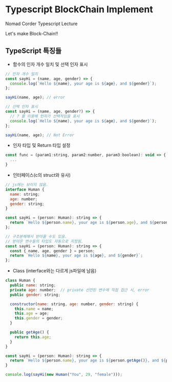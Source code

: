 # Typescript BlockChain Implement

Nomad Corder Typescript Lecture

Let's make Block-Chain!!

## TypeScript 특징들

- 함수의 인자 개수 일치 및 선택 인자 표시

```javascript
// 인자 개수 일치
const sayHi = (name, age, gender) => {
  console.log(`Hello ${name}, your age is ${age}, and ${gender}`);
};

sayHi(name, age); // error

// 선택 인자 표시
const sayHi = (name, age, gender?) => {
  // ? 를 이용해 인자가 선택적임을 표시
  console.log(`Hello ${name}, your age is ${age}, and ${gender}`);
};

sayHi(name, age); // Not Error
```

- 인자 타입 및 Return 타입 설정

```javascript
const func = (param1:string, param2:number, param3:boolean): void => {
  ...
}
```

- 인터페이스(c의 struct와 유사)

```javascript
// js에는 보이지 않음.
interface Human {
  name: string;
  age: number;
  gender: string;
}

const sayHi = (person: Human): string => {
  return `Hello ${person.name}, your age is ${person.age}, and ${person.gender}`;
};

// 구조분해해서 받아올 수도 있음.
// 받아온 변수들의 타입도 자동으로 지정됨.
const sayHi = (person: Human): string => {
  const { name, age, gender } = person;
  return `Hello ${name}, your age is ${age}, and ${gender}`;
};
```

- Class (interface와는 다르게 js파일에 남음)

```javascript
class Human {
  public name: string;
  private age: number;  // private 선언된 변수에 직접 접근 시, error
  public gender: string;

  constructor(name: string, age: number, gender: string) {
    this.name = name;
    this.age = age;
    this.gender = gender;
  }

  public getAge() {
    return this.age;
  }
}

const sayHi = (person: Human): string => {
  return `Hello ${person.name}, your age is ${person.getAge()}, and ${person.gender}`;
}

console.log(sayHi(new Human("You", 29, "female")));
```
